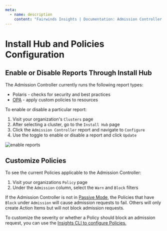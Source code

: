 ```yaml
---
meta:
  - name: description
    content: "Fairwinds Insights | Documentation: Admission Controller configuration through Install Hub and Configuration of Policies"
---
```

# Install Hub and Policies Configuration
## Enable or Disable Reports Through Install Hub
The Admission Controller currently runs the following report types:
* Polaris - checks for security and best practices
* [OPA](/configure/policy/policy) - apply custom policies to resources

To enable or disable a particular report:
1. Visit your organization's `Clusters` page
2. After selecting a cluster, go to the `Install Hub` page
3. Click the `Admission Controller` report and navigate to `Configure`
4. Use the toggle to enable or disable a report and click `Update`

<img :src="$withBase('/img/admission-reports.png')" alt="enable reports">

## Customize Policies 
To see the current Policies applicable to the Admission Controller:
1. Visit your organizations `Policy` page
2. Under the `Admission` column, select the `Warn` and `Block` filters

If the Admission Controller is not in [Passive Mode](/installation/admission/setup#installation), the Policies that have `Block` under `Admission` will cause admission requests to fail. Others will only create Action Items but will not block admission requests.

To customize the severity or whether a Policy should block an admission request, you can use the
[Insights CLI to configure Policies.](/configure/cli/settings/)
